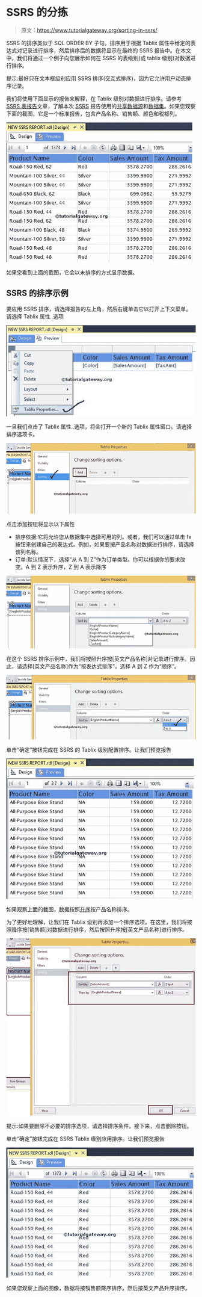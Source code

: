 # SSRS 的分拣

> 原文：<https://www.tutorialgateway.org/sorting-in-ssrs/>

SSRS 的排序类似于 SQL ORDER BY 子句。排序用于根据 Tablix 属性中给定的表达式对记录进行排序，然后排序后的数据将显示在最终的 SSRS 报告中。在本文中，我们将通过一个例子向您展示如何在 SSRS 的表级别(或 tablix 级别)对数据进行排序。

提示:最好只在文本框级别应用 SSRS 排序(交互式排序)，因为它允许用户动态排序记录。

我们将使用下面显示的报告来解释，在 Tablix 级别对数据进行排序。请参考 [SSRS 表报告](https://www.tutorialgateway.org/ssrs-table-report/)文章，了解本次 [SSRS](https://www.tutorialgateway.org/ssrs/) 报告使用的[共享数据源](https://www.tutorialgateway.org/ssrs-shared-data-source/)和[数据集](https://www.tutorialgateway.org/shared-dataset-in-ssrs/)。如果您观察下面的截图，它是一个标准报告，包含产品名称、销售额、颜色和税额列。

![Sorting in SSRS 2014](img/8ff6440724fd4eb5955e694a31d4aef8.png)

如果您看到上面的截图，它会以未排序的方式显示数据。

## SSRS 的排序示例

要应用 SSRS 排序，请选择报告的左上角，然后右键单击它以打开上下文菜单。请选择 Tablix 属性..选项

![Sorting in SSRS 1](img/d5be62a6fc3435344c7fef369396a09b.png)

一旦我们点击了 Tablix 属性..选项，将会打开一个新的 Tablix 属性窗口。请选择排序选项卡。

![Sorting in SSRS 2](img/17220ee1b3b0094afb2355b17e0c0998.png)

点击添加按钮将显示以下属性

*   排序依据:它将允许您从数据集中选择可用的列。或者，我们可以通过单击 fx 按钮来创建自己的表达式。例如，如果要按产品名称对数据进行排序，请选择该列名称。
*   订单:默认情况下，选择“从 A 到 Z”作为订单类型。你可以根据你的要求改变。A 到 Z 表示升序，Z 到 A 表示降序

![Sorting in SSRS 3](img/99d1c815cebdb1b635c11ad237a60397.png)

在这个 SSRS 排序示例中，我们将按照升序按[英文产品名称]对记录进行排序。因此，请选择[英文产品名称]作为“按表达式排序”，选择 A 到 Z 作为“顺序”。

![Sorting in SSRS 4](img/58dbe5eb368f0401ec8ceda49e7d3599.png)

单击“确定”按钮完成在 SSRS 的 Tablix 级别配置排序。让我们预览报告

![Sorting in SSRS 5](img/062730bee4ec266841e9c9f3aa6b5bd5.png)

如果观察上面的截图，数据按照[升序](https://www.tutorialgateway.org/sql-order-by-clause/)按产品名称排序。

为了更好地理解，让我们在 Tablix 级别再添加一个排序选项。在这里，我们将按照降序按[销售额]对数据进行排序，然后按照升序按[英文产品名称]进行排序。

![Sorting in SSRS 6](img/b8ebc1b37ccb7f7ad94b4c55c1c13072.png)

提示:如果要删除不必要的排序选项，请选择排序条件。接下来，点击删除按钮。

单击“确定”按钮完成在 SSRS Tablix 级别应用排序。让我们预览报告

![Sorting in SSRS 7](img/3fc2ea38930f4b0aa4165978ad9b12d2.png)

如果您观察上面的图像，数据将按销售额降序排序。然后按英文产品升序排序。